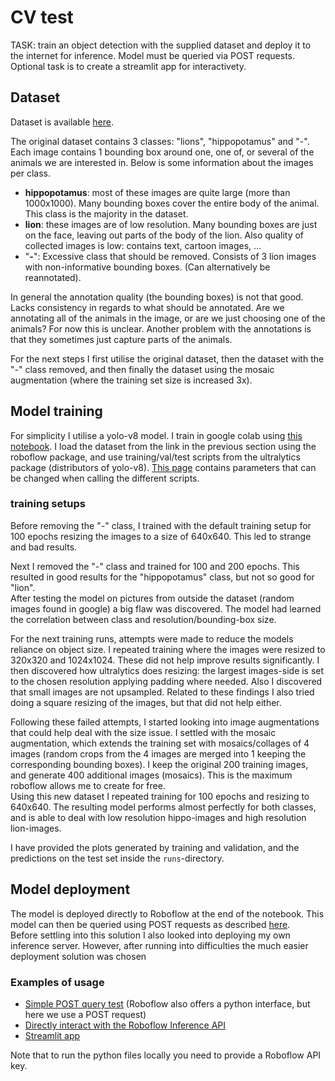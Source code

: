 # CV test
TASK: train an object detection with the supplied dataset and deploy it to the internet for inference. Model must be queried via POST requests. Optional task is to create a streamlit app for interactivety.



## Dataset
Dataset is available [here](https://universe.roboflow.com/adriansletten/lions_and_hippos).

The original dataset contains 3 classes: "lions", "hippopotamus" and "-". Each image contains 1 bounding box around one, one of, or several of the animals we are interested in. Below is some information about the images per class.
- **hippopotamus**: most of these images are quite large (more than 1000x1000). Many bounding boxes cover the entire body of the animal. This class is the majority in the dataset.
- **lion**: these images are of low resolution. Many bounding boxes are just on the face, leaving out parts of the body of the lion. Also quality of collected images is low: contains text, cartoon images, ...
- "**-**": Excessive class that should be removed. Consists of 3 lion images with non-informative bounding boxes. (Can alternatively be reannotated).

In general the annotation quality (the bounding boxes) is not that good. Lacks consistency in regards to what should be annotated. Are we annotating all of the animals in the image, or are we just choosing one of the animals? For now this is unclear. Another problem with the annotations is that they sometimes just capture parts of the animals.

For the next steps I first utilise the original dataset, then the dataset with the "-" class removed, and then finally the dataset using the mosaic augmentation (where the training set size is increased 3x). 


## Model training
For simplicity I utilise a yolo-v8 model. I train in google colab using [this notebook](model_training.ipynb). I load the dataset from the link in the previous section using the roboflow package, and use training/val/test scripts from the ultralytics package (distributors of yolo-v8). [This page](https://docs.ultralytics.com/usage/cfg/) contains parameters that can be changed when calling the different scripts.

### training setups
Before removing the "-" class, I trained with the default training setup for 100 epochs resizing the images to a size of 640x640. This led to strange and bad results.

Next I removed the "-" class and trained for 100 and 200 epochs. This resulted in good results for the "hippopotamus" class, but not so good for "lion". \
After testing the model on pictures from outside the dataset (random images found in google) a big flaw was discovered. The model had learned the correlation between class and resolution/bounding-box size. 

For the next training runs, attempts were made to reduce the models reliance on object size. I repeated training where the images were resized to 320x320 and 1024x1024. These did not help improve results significantly. I then discovered how ultralytics does resizing: the largest images-side is set to the chosen resolution applying padding where needed. Also I discovered that small images are not upsampled. Related to these findings I also tried doing a square resizing of the images, but that did not help either. 

Following these failed attempts, I started looking into image augmentations that could help deal with the size issue. I settled with the mosaic augmentation, which extends the training set with mosaics/collages of 4 images (random crops from the 4 images are merged into 1 keeping the corresponding bounding boxes). I keep the original 200 training images, and generate 400 additional images (mosaics). This is the maximum roboflow allows me to create for free. \
Using this new dataset I repeated training for 100 epochs and resizing to 640x640. The resulting model performs almost perfectly for both classes, and is able to deal with low resolution hippo-images and high resolution lion-images.

I have provided the plots generated by training and validation, and the predictions on the test set inside the `runs`-directory.


## Model deployment
The model is deployed directly to Roboflow at the end of the notebook. This model can then be queried using POST requests as described [here](https://docs.roboflow.com/deploy/hosted-api/object-detection#inference-api-parameters). \
Before settling into this solution I also looked into deploying my own inference server. However, after running into difficulties the much easier deployment solution was chosen

### Examples of usage
- [Simple POST query test](test_request.py) (Roboflow also offers a python interface, but here we use a POST request)
- [Directly interact with the Roboflow Inference API](https://detect.roboflow.com)
- [Streamlit app](https://cvtest-lions-and-hippos.streamlit.app)

Note that to run the python files locally you need to provide a Roboflow API key. 